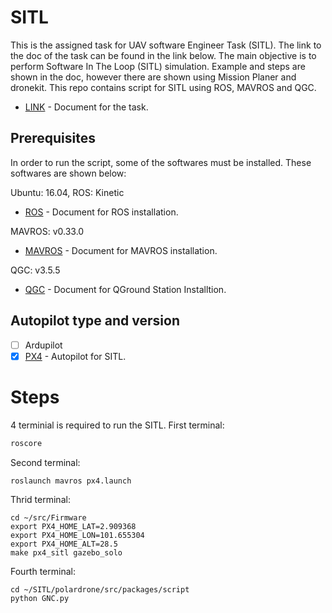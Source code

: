 # SITL
This is the assigned task for UAV software Engineer Task (SITL). The link to the doc of the task can be found in the link below. The main objective is to perform Software In The Loop (SITL) simulation. Example and steps are shown in the doc, however there are shown using Mission Planer and dronekit.
This repo contains script for SITL using ROS, MAVROS and QGC.

* [LINK](https://docs.google.com/document/d/1pH_aj5hL5RaRzuzeWXZFK4SGmJOqAFgBG_7zk75i9Tk/edit) - Document for the task.

## Prerequisites
In order to run the script, some of the softwares must be installed. These softwares are shown below:

Ubuntu: 16.04, ROS: Kinetic
* [ROS](http://wiki.ros.org/kinetic/Installation/Ubuntu) - Document for ROS installation.

MAVROS: v0.33.0
* [MAVROS](https://github.com/mavlink/mavros/tree/master/mavros#installation) - Document for MAVROS installation.

QGC: v3.5.5
* [QGC](https://docs.qgroundcontrol.com/en/getting_started/download_and_install.html) - Document for QGround Station Installtion.

## Autopilot type and version
- [ ] Ardupilot
- [X] [PX4](https://github.com/PX4/Firmware.git) - Autopilot for SITL.

# Steps
4 terminial is required to run the SITL.
First terminal:
```python
roscore
```
Second terminal:
```
roslaunch mavros px4.launch 
```
Thrid terminal:
```
cd ~/src/Firmware
export PX4_HOME_LAT=2.909368
export PX4_HOME_LON=101.655304
export PX4_HOME_ALT=28.5
make px4_sitl gazebo_solo
```
Fourth terminal:
```
cd ~/SITL/polardrone/src/packages/script
python GNC.py
```

